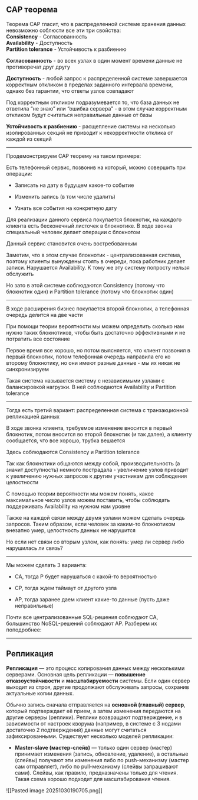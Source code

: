 ## CAP теорема

Теорема CAP гласит, что в распределенной системе хранения данных невозможно соблюсти все эти три свойства:  
**Consistency** - Согласованность  
**Availability** - Доступность  
**Partition tolerance** - Устойчивость к разбиению

**Согласованность** - во всех узлах в один момент времени данные не противоречат друг другу

**Доступность** - любой запрос к распределенной системе завершается корректным откликом в пределах заданного интервала времени, однако без гарантии, что ответы узлов совпадают

Под корректным откликом подразумевается то, что база данных не ответила “не знаю” или “ошибка сервера” - в этом случае корректным откликом будут считаться неправильные данные от базы

**Устойчивость к разбиению** - расщепление системы на несколько изолированных секций не приводит к некорректности отклика от каждой из секций

---

Продемонстрируем CAP теорему на таком примере:

Есть телефонный сервис, позвонив на который, можно совершить три операции:

- Записать на дату в будущем какое-то событие
    
- Изменить запись (в том числе удалить)
    
- Узнать все события на конкретную дату
    

Для реализации данного сервиса покупается блокнотик, на каждого клиента есть бесконечный листочек в блокнотике. В ходе звонка специальный человек делает операции с блокнотом

Данный сервис становится очень востребованным

Заметим, что в этом случае блокнотик - централизованная система, поэтому клиенты вынуждены стоять в очереди, пока работник делает записи. Нарушается Availability. К тому же эту систему попросту нельзя обслужить

Но зато в этой системе соблюдаются Consistency (потому что блокнотик один) и Partition tolerance (потому что блокнотик один)

---

В ходе расширения бизнес покупается второй блокнотик, а телефонная очередь делится на две части

При помощи теории вероятности мы можем определить сколько нам нужно таких блокнотиков, чтобы быть достаточно эффективными и не потратить все состояние

Первое время все хорошо, но потом выясняется, что клиент позвонил в первый блокнотик, потом телефонная очередь направила его ко второму блокнотику, но они имеют разные данные - мы их никак не синхронизируем

Такая система называется систему с независимыми узлами с балансировкой нагрузки. В ней соблюдаются Availability и Partition tolerance

---

Тогда есть третий вариант: распределенная система с транзакционной репликацией данных

В ходе звонка клиента, требуемое изменение вносится в первый блокнотик, потом вносится во второй блокнотик (и так далее), а клиенту сообщается, что все хорошо, трубка вешается

Здесь соблюдаются Consistency и Partition tolerance

Так как блокнотики общаются между собой, производительность (а значит доступность) немного пострадала - увеличение узлов приводит к увеличению нужных запросов к другим участникам для соблюдения целостности

С помощью теории вероятности мы можем понять, какое максимальное число узлов можем поставить, чтобы соблюдать поддерживать Availability на нужном нам уровне

Также на каждой связи между двумя узлами можем сделать очередь запросов. Таким образом, если человек за каким-то блокнотиком внезапно умер, целостность данных не нарушится

Но если нет связи со вторым узлом, как понять: умер ли сервер либо нарушилась ли связь?

---

Мы можем сделать 3 варианта:

- CA, тогда P будет нарушаться с какой-то вероятностью
    
- CP, тогда ждем таймаут от другого узла
    
- AP, тогда заранее даем клиент какие-то данные (пусть даже неправильные)

Почти все централизованные SQL-решения соблюдают CA, большинство NoSQL-решений соблюдают AP. Разберем их поподробнее:

---

## Репликация

**Репликация** — это процесс копирования данных между несколькими серверами. Основная цель репликации — **повышение отказоустойчивости** и **масштабируемости** системы. Если один сервер выходит из строя, другие продолжают обслуживать запросы, сохранив актуальные копии данных.

Обычно запись сначала отправляется на **основной (главный) сервер**, который подтверждает её прием, а затем изменения передаются на другие серверы (реплики). Реплики возвращают подтверждение, и в зависимости от настроек кворума (например, в системе с 3 нодами достаточно 2 подтверждений) данные могут считаться зафиксированными.
Существует несколько моделей репликации:

- **Master-slave (мастер-слейв)** — только один сервер (мастер) принимает изменения (запись, обновление, удаление), а остальные (слейвы) получают эти изменения либо по push-механизму (мастер сам отправляет), либо по pull-механизму (слейвы запрашивают сами). Слейвы, как правило, предназначены только для чтения. Такая схема хорошо подходит для масштабирования чтения.

![[Pasted image 20251030190705.png]]